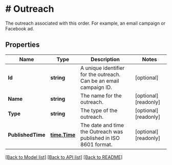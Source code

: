 # # Outreach
The outreach associated with this order. For example, an email campaign or Facebook ad.

## Properties 


Name | Type | Description | Notes
------------ | ------------- | ------------- | -------------
**Id**| **string** | A unique identifier for the outreach. Can be an email campaign ID.  | [optional]
**Name**| **string** | The name for the outreach.  | [optional] [readonly]
**Type**| **string** | The type of the outreach.  | [optional] [readonly]
**PublishedTime**| [**time.Time**](time.Time.md) | The date and time the Outreach was published in ISO 8601 format.  | [optional] [readonly]


[[Back to Model list]](../../README.md#models) [[Back to API list]](../../README.md#endpoints) [[Back to README]](../../README.md)

